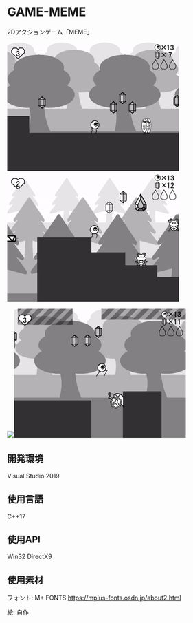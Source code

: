 # GAME-MEME

2Dアクションゲーム「MEME」

<img src="README/play001.gif" width=400><img src="README/play002.gif" width=400>

<img src="README/play003.gif" width=400><img src="README/play004.gif" width=400>

## 開発環境
Visual Studio 2019

## 使用言語
C++17

## 使用API
Win32
DirectX9

## 使用素材
フォント: M+ FONTS https://mplus-fonts.osdn.jp/about2.html

絵: 自作
